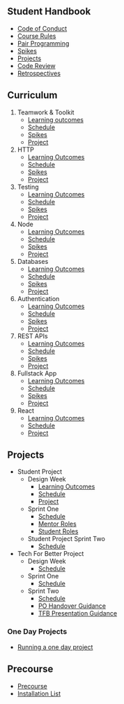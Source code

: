 ## Student Handbook

- [Code of Conduct](handbook/code-of-conduct.md)
- [Course Rules](handbook/course-rules.md)
- [Pair Programming](handbook/pair-programming.md)
- [Spikes](handbook/spikes.md)
- [Projects](handbook/projects.md)
- [Code Review](handbook/code-review.md)
- [Retrospectives](handbook/retrospectives.md)

## Curriculum

1. Teamwork & Toolkit
   - [Learning outcomes](curriculum/teamwork-and-toolkit/learning-outcomes.md)
   - [Schedule](curriculum/teamwork-and-toolkit/schedule.md)
   - [Spikes](curriculum/teamwork-and-toolkit/spikes.md)
   - [Project](curriculum/teamwork-and-toolkit/project.md)
1. HTTP
   - [Learning Outcomes](curriculum/http/learning-outcomes.md)
   - [Schedule](curriculum/http/schedule.md)
   - [Spikes](curriculum/http/spikes.md)
   - [Project](curriculum/http/project.md)
1. Testing
   - [Learning Outcomes](curriculum/testing/learning-outcomes.md)
   - [Schedule](curriculum/testing/schedule.md)
   - [Spikes](curriculum/testing/spikes.md)
   - [Project](curriculum/testing/project.md)
1. Node
   - [Learning Outcomes](curriculum/node/learning-outcomes.md)
   - [Schedule](curriculum/node/schedule.md)
   - [Spikes](curriculum/node/spikes.md)
   - [Project](curriculum/node/project.md)
1. Databases
   - [Learning Outcomes](curriculum/databases/learning-outcomes.md)
   - [Schedule](curriculum/databases/schedule.md)
   - [Spikes](curriculum/databases/spikes.md)
   - [Project](curriculum/databases/project.md)
1. Authentication
   - [Learning Outcomes](curriculum/authentication/learning-outcomes.md)
   - [Schedule](curriculum/authentication/schedule.md)
   - [Spikes](curriculum/authentication/spikes.md)
   - [Project](curriculum/authentication/project.md)
1. REST APIs
   - [Learning Outcomes](curriculum/rest-apis/learning-outcomes.md)
   - [Schedule](curriculum/rest-apis/schedule.md)
   - [Spikes](curriculum/rest-apis/spikes.md)
   - [Project](curriculum/rest-apis/project.md)
1. Fullstack App
   - [Learning Outcomes](curriculum/fullstack-app/learning-outcomes.md)
   - [Schedule](curriculum/fullstack-app/schedule.md)
   - [Spikes](curriculum/fullstack-app/spikes.md)
   - [Project](curriculum/fullstack-app/project.md)
1. React
   - [Learning Outcomes](curriculum/react/learning-outcomes.md)
   - [Schedule](curriculum/react/schedule.md)
   - [Project](curriculum/react/project.md)

## Projects

- Student Project
  - Design Week
    - [Learning Outcomes](projects/design-week/learning-outcomes.md)
    - [Schedule](projects/design-week/schedule.md)
    - [Project](projects/design-week/project.md)
  - Sprint One
    - [Schedule](projects/w12-schedule.md)
    - [Mentor Roles](projects/mentor-roles.md)
    - [Student Roles](projects/student-roles.md)
  - Student Project Sprint Two
    - [Schedule](projects/w13-schedule.md)
- Tech For Better Project
  - Design Week
    - [Schedule](projects/w14-schedule.md)
  - Sprint One
    - [Schedule](projects/w15-schedule.md)
  - Sprint Two
    - [Schedule](projects/w16-schedule.md)
    - [PO Handover Guidance](projects/po-handover.md)
    - [TFB Presentation Guidance](projects/tfb-presentation.md)

### One Day Projects

- [Running a one day project](handbook/one-day-projects.md)

## Precourse

- [Precourse](precourse/precourse.md)
- [Installation List](precourse/installation-list.md)
